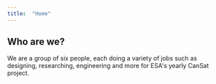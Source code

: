 ```yaml
---
title:  "Home"
---
```

## Who are we?
We are a group of six people, each doing a variety of jobs such as designing, researching, engineering and more for ESA's yearly CanSat project.

